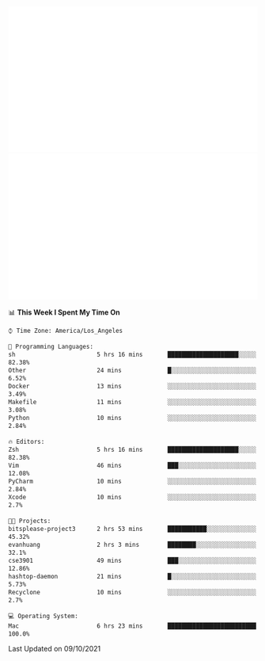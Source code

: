 <a href="https://github.com/jstrieb/github-stats">
 
![](https://github.com/evanhuang117/github-stats/blob/master/generated/overview.svg)
![](https://github.com/evanhuang117/github-stats/blob/master/generated/languages.svg)

</a>

<!--START_SECTION:waka-->
📊 **This Week I Spent My Time On** 

```text
⌚︎ Time Zone: America/Los_Angeles

💬 Programming Languages: 
sh                       5 hrs 16 mins       ████████████████████░░░░░   82.38% 
Other                    24 mins             █░░░░░░░░░░░░░░░░░░░░░░░░   6.52% 
Docker                   13 mins             ░░░░░░░░░░░░░░░░░░░░░░░░░   3.49% 
Makefile                 11 mins             ░░░░░░░░░░░░░░░░░░░░░░░░░   3.08% 
Python                   10 mins             ░░░░░░░░░░░░░░░░░░░░░░░░░   2.84%

🔥 Editors: 
Zsh                      5 hrs 16 mins       ████████████████████░░░░░   82.38% 
Vim                      46 mins             ███░░░░░░░░░░░░░░░░░░░░░░   12.08% 
PyCharm                  10 mins             ░░░░░░░░░░░░░░░░░░░░░░░░░   2.84% 
Xcode                    10 mins             ░░░░░░░░░░░░░░░░░░░░░░░░░   2.7%

🐱‍💻 Projects: 
bitsplease-project3      2 hrs 53 mins       ███████████░░░░░░░░░░░░░░   45.32% 
evanhuang                2 hrs 3 mins        ████████░░░░░░░░░░░░░░░░░   32.1% 
cse3901                  49 mins             ███░░░░░░░░░░░░░░░░░░░░░░   12.86% 
hashtop-daemon           21 mins             █░░░░░░░░░░░░░░░░░░░░░░░░   5.73% 
Recyclone                10 mins             ░░░░░░░░░░░░░░░░░░░░░░░░░   2.7%

💻 Operating System: 
Mac                      6 hrs 23 mins       █████████████████████████   100.0%

```


 Last Updated on 09/10/2021
<!--END_SECTION:waka-->
